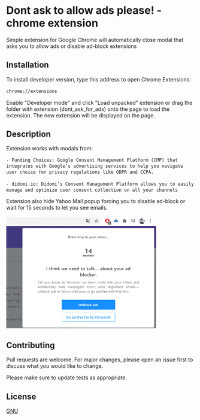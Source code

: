 # Dont ask to allow ads please! - chrome extension

Simple extension for Google Chrome will automatically close modal that asks you to allow ads or disable ad-block extensions

## Installation

To install developer version, type this address to open Chrome Extensions:

```bash
chrome://extensions
```
Enable "Developer mode" and click "Load unpacked" extension or drag the folder with extension (dont_ask_for_ads)  onto the page to load the extension. The new extension will be displayed on the page.

## Description

Extension works with modals from: 

    - Funding Choices: Google Consent Management Platform (CMP) that integrates with Google’s advertising services to help you navigate user choice for privacy regulations like GDPR and CCPA.
    
    - didomi.io: Didomi’s Consent Management Platform allows you to easily manage and optimize user consent collection on all your channels

Extension also hide Yahoo Mail popup forcing you to disable ad-block or wait for 15 seconds to let you see emails.

<img src="/dont_ask_for_ads/mail_yahoo_adblock.png" width="400" height="300">

## Contributing
Pull requests are welcome. For major changes, please open an issue first to discuss what you would like to change.

Please make sure to update tests as appropriate.

## License
[GNU](https://github.com/emirbay/Dont-ask-to-allow-ads---chrome-extension/blob/main/LICENSE)
